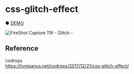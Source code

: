 # css-glitch-effect

● <a href="https://hisamikurita.github.io/css-glitch-effect/">DEMO</a>

![FireShot Capture 119 - Glitch - ](https://user-images.githubusercontent.com/47776346/76142066-76fb2280-60ad-11ea-8e94-b90725caa582.png)

## Reference
codrops<br>
https://tympanus.net/codrops/2017/12/21/css-glitch-effect/
